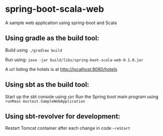 spring-boot-scala-web
====================
A sample web application using spring-boot and Scala


Using gradle as the build tool:
-------------------------------

Build using `./gradlew build`

Run using: `java -jar build/libs/spring-boot-scala-web-0.1.0.jar`

A url listing the hotels is at [http://localhost:8080/hotels](http://localhost:8080/hotels)


Using sbt as the build tool:
----------------------------

Start up the sbt console using `sbt`
Run the Spring boot main program using `runMain mvctest.SampleWebApplication`


Using sbt-revolver for development:
-----------------------------------

Restart Tomcat container after each change in code `~reStart`


